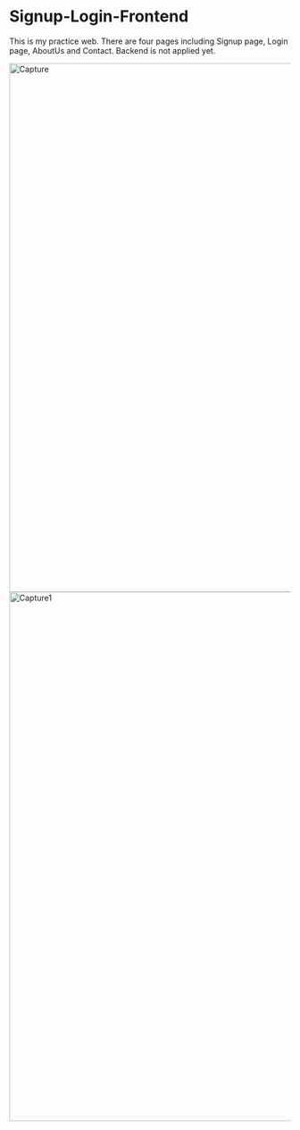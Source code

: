 # Signup-Login-Frontend
This is my practice web. 
There are four pages including Signup page, Login page, AboutUs and Contact.
Backend is not applied yet.

<img width="947" alt="Capture" src="https://user-images.githubusercontent.com/64031326/191794456-f8d2ffa9-89f4-413f-92b0-5f880a9f3bc5.PNG">

<img width="948" alt="Capture1" src="https://user-images.githubusercontent.com/64031326/191794523-fef0cd27-5b44-4d7b-b2d5-3e97b7099d54.PNG">
